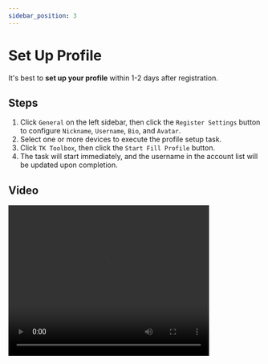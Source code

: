 ```yaml
---
sidebar_position: 3
---
```

# Set Up Profile

It's best to **set up your profile** within 1-2 days after registration.

## Steps

1. Click `General` on the left sidebar, then click the `Register Settings` button to configure `Nickname`, `Username`, `Bio`, and `Avatar`.
2. Select one or more devices to execute the profile setup task.
3. Click `TK Toolbox`, then click the `Start Fill Profile` button.
4. The task will start immediately, and the username in the account list will be updated upon completion.

## Video

<video src="https://r2.tikmatrix.com/profile-0507.mp4" controls width="400" height="300"></video>
